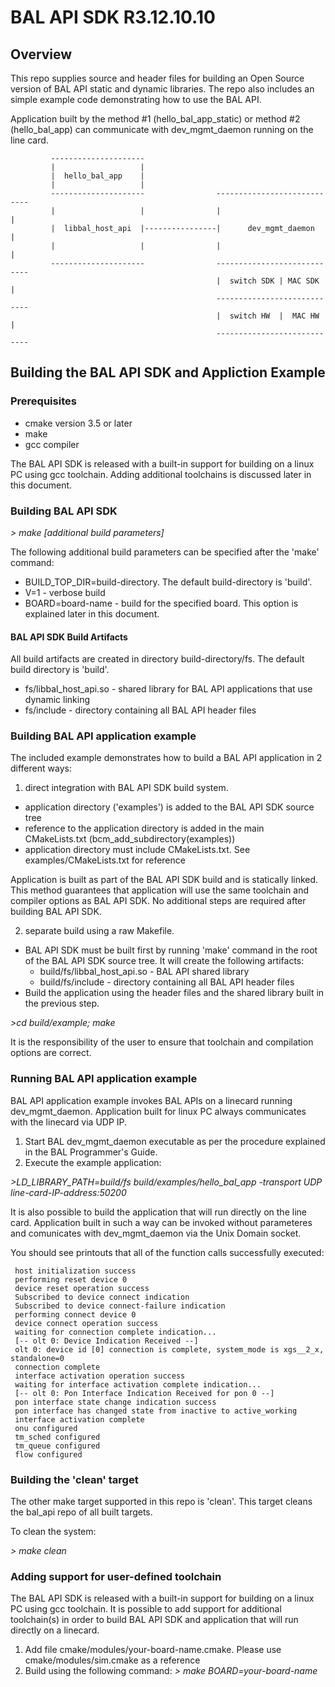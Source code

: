 
# BAL API SDK R3.12.10.10

## Overview
This repo supplies source and header files for building an Open Source version of BAL API
static and dynamic libraries.
The repo also includes an simple example code demonstrating how to use the BAL API.

Application built by the method #1 (hello_bal_app_static) or method #2 (hello_bal_app) can communicate with dev_mgmt_daemon
running on the line card.

             ---------------------
             |                   |
             |  hello_bal_app    |
             |                   |
             ---------------------                ----------------------------
             |                   |                |                          |
             |  libbal_host_api  |----------------|      dev_mgmt_daemon     |
             |                   |                |                          |
             ---------------------                ----------------------------
                                                  |  switch SDK | MAC SDK    |
                                                  ----------------------------
                                                  |  switch HW  |  MAC HW    |
                                                  ----------------------------

## Building the BAL API SDK and Appliction Example

### Prerequisites

* cmake version 3.5 or later
* make
* gcc compiler

The BAL API SDK is released with a built-in support for building on a linux PC using gcc toolchain.
Adding additional toolchains is discussed later in this document.

### Building BAL API SDK

*\> make [additional build parameters]*

The following additional build parameters can be specified after the 'make' command:
* BUILD_TOP_DIR=build-directory. The default build-directory is 'build'.
* V=1 - verbose build
* BOARD=board-name - build for the specified board. This option is explained later in this document.

#### BAL API SDK Build Artifacts

All build artifacts are created in directory build-directory/fs. The default build directory is 'build'.
* fs/libbal_host_api.so - shared library for BAL API applications that use dynamic linking
* fs/include - directory containing all BAL API header files

### Building BAL API application example

The included example demonstrates how to build a BAL API application in 2 different ways:

1. direct integration with BAL API SDK build system.
* application directory ('examples') is added to the BAL API SDK source tree
* reference to the application directory is added in the main CMakeLists.txt (bcm_add_subdirectory(examples))
* application directory must include CMakeLists.txt. See examples/CMakeLists.txt for reference

Application is built as part of the BAL API SDK build and is statically linked.
This method guarantees that application will use the same toolchain and compiler options as BAL API SDK.
No additional steps are required after building BAL API SDK.

2. separate build using a raw Makefile.
* BAL API SDK must be built first by running 'make' command in the root of the BAL API SDK source tree. It will create the following artifacts:
  * build/fs/libbal_host_api.so - BAL API shared library
  * build/fs/include - directory containing all BAL API header files
* Build the application using the header files and the shared library built in the previous step.

*\>cd build/example; make*

It is the responsibility of the user to ensure that toolchain and compilation options are correct.

### Running BAL API application example

BAL API application example invokes BAL APIs on a linecard running dev_mgmt_daemon.
Application built for linux PC always communicates with the linecard via UDP IP.

1. Start BAL dev_mgmt_daemon executable as per the procedure explained in the BAL Programmer's Guide.
2. Execute the example application:

*\>LD_LIBRARY_PATH=build/fs build/examples/hello_bal_app -transport UDP line-card-IP-address:50200*

It is also possible to build the application that will run directly on the line card.
Application built in such a way can be invoked without parameteres and comunicates with dev_mgmt_daemon via
the Unix Domain socket.

You should see printouts that all of the function calls successfully executed:

```
 host initialization success
 performing reset device 0
 device reset operation success
 Subscribed to device connect indication
 Subscribed to device connect-failure indication
 performing connect device 0
 device connect operation success
 waiting for connection complete indication...
 [-- olt 0: Device Indication Received --]
 olt 0: device id [0] connection is complete, system_mode is xgs__2_x, standalone=0
 connection complete
 interface activation operation success
 waiting for interface activation complete indication...
 [-- olt 0: Pon Interface Indication Received for pon 0 --]
 pon interface state change indication success
 pon interface has changed state from inactive to active_working
 interface activation complete
 onu configured
 tm_sched configured
 tm_queue configured
 flow configured
```

### Building the 'clean' target

The other make target supported in this repo is 'clean'.  This target cleans the bal_api repo of all built targets.

To clean the system:

*\> make clean*

### Adding support for user-defined toolchain

The BAL API SDK is released with a built-in support for building on a linux PC using gcc toolchain.
It is possible to add support for additional toolchain(s) in order to build BAL API SDK and application
that will run directly on a linecard.

1. Add file cmake/modules/your-board-name.cmake. Please use cmake/modules/sim.cmake as a reference
2. Build using the following command:
*\> make BOARD=your-board-name*
